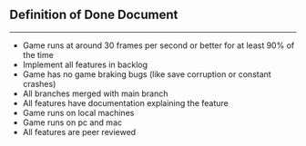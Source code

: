 ## Definition of Done Document
***
* Game runs at around 30 frames per second or better for at least 90% of the time
* Implement all features in backlog
* Game has no game braking bugs (like save corruption or constant crashes)
* All branches merged with main branch
* All features have documentation explaining the feature
* Game runs on local machines 
* Game runs on pc and mac 
* All features are peer reviewed
